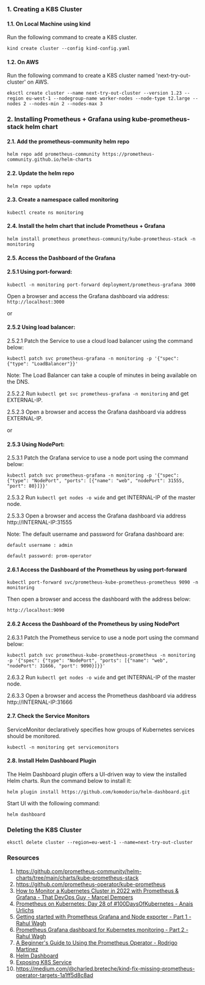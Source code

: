 ### 1. Creating a K8S Cluster

#### 1.1. On Local Machine using kind
Run the following command to create a K8S cluster.

```kind create cluster --config kind-config.yaml```

#### 1.2. On AWS

Run the following command to create a K8S cluster named 'next-try-out-cluster' on AWS.

```eksctl create cluster --name next-try-out-cluster --version 1.23 --region eu-west-1 --nodegroup-name worker-nodes --node-type t2.large --nodes 2 --nodes-min 2 --nodes-max 3```


### 2. Installing Prometheus + Grafana using kube-prometheus-stack helm chart


#### 2.1. Add the prometheus-community helm repo
```helm repo add prometheus-community https://prometheus-community.github.io/helm-charts```
#### 2.2. Update the helm repo 
```helm repo update```
#### 2.3. Create a namespace called monitoring  
```kubectl create ns monitoring```
#### 2.4. Install the helm chart that include Prometheus + Grafana  
```helm install prometheus prometheus-community/kube-prometheus-stack -n monitoring```
#### 2.5. Access the Dashboard of the Grafana 
#### 2.5.1 Using port-forward: 
```kubectl -n monitoring port-forward deployment/prometheus-grafana 3000```

Open a browser and access the Grafana dashboard via address:
```http://localhost:3000```

or

#### 2.5.2 Using load balancer: 

2.5.2.1 Patch the Service to use a cloud load balancer using the command below:

```kubectl patch svc prometheus-grafana -n monitoring -p '{"spec": {"type": "LoadBalancer"}}'```

Note: The Load Balancer can take a couple of minutes in being available on the DNS.

2.5.2.2 Run ```kubectl get svc prometheus-grafana -n monitoring``` and get EXTERNAL-IP.

2.5.2.3 Open a browser and access the Grafana dashboard via address EXTERNAL-IP.

or

#### 2.5.3 Using NodePort: 

2.5.3.1 Patch the Grafana service to use a node port using the command below:

```kubectl patch svc prometheus-grafana -n monitoring -p '{"spec": {"type": "NodePort", "ports": [{"name": "web", "nodePort": 31555, "port": 80}]}}'```

2.5.3.2 Run ```kubectl get nodes -o wide``` and get INTERNAL-IP of the master node.

2.5.3.3 Open a browser and access the Grafana dashboard via address http://INTERNAL-IP:31555


Note: The default username and password for Grafana dashboard are:

```default username : admin```

```default password: prom-operator```

#### 2.6.1  Access the Dashboard of the Prometheus by using port-forward

```kubectl port-forward svc/prometheus-kube-prometheus-prometheus 9090 -n monitoring```

Then open a browser and access the dashboard with the address below:

```http://localhost:9090```

#### 2.6.2  Access the Dashboard of the Prometheus by using NodePort

2.6.3.1 Patch the Prometheus service to use a node port using the command below:

```kubectl patch svc prometheus-kube-prometheus-prometheus -n monitoring -p '{"spec": {"type": "NodePort", "ports": [{"name": "web", "nodePort": 31666, "port": 9090}]}}'```

2.6.3.2 Run ```kubectl get nodes -o wide``` and get INTERNAL-IP of the master node.

2.6.3.3 Open a browser and access the Prometheus dashboard via address http://INTERNAL-IP:31666

#### 2.7. Check the Service Monitors

ServiceMonitor declaratively specifies how groups of Kubernetes services should be monitored. 

```kubectl -n monitoring get servicemonitors```


#### 2.8. Install Helm Dashboard Plugin

The Helm Dashboard plugin offers a UI-driven way to view the installed Helm charts. Run the command below to install it:

```helm plugin install https://github.com/komodorio/helm-dashboard.git```

Start UI  with the following command:

```helm dashboard```


### Deleting the K8S Cluster

```eksctl delete cluster --region=eu-west-1 --name=next-try-out-cluster```


### Resources
1. https://github.com/prometheus-community/helm-charts/tree/main/charts/kube-prometheus-stack
2. https://github.com/prometheus-operator/kube-prometheus
3. [How to Monitor a Kubernetes Cluster in 2022 with Prometheus & Grafana - That DevOps Guy - Marcel Dempers](https://www.youtube.com/watch?v=YDtuwlNTzRc)
4. [Prometheus on Kubernetes: Day 28 of #100DaysOfKubernetes - Anais Urlichs](https://www.youtube.com/watch?v=n4eF8EcgpZQ) 
5. [Getting started with Prometheus Grafana and Node exporter - Part 1 - Rahul Wagh](https://www.youtube.com/watch?v=peH95b16hNI&list=PL7iMyoQPMtAPbN3A7Prac8vfikIPa02wd&index=1)
6. [ Prometheus Grafana dashboard for Kubernetes monitoring - Part 2 - Rahul Wagh](https://www.youtube.com/watch?v=3Xs49Urq16M&list=PL7iMyoQPMtAPbN3A7Prac8vfikIPa02wd&index=3) 
7. [A Beginner's Guide to Using the Prometheus Operator - Rodrigo Martinez](https://blog.container-solutions.com/prometheus-operator-beginners-guide)
8. [Helm Dashboard](https://github.com/komodorio/helm-dashboard)
9. [Exposing K8S Service](https://archive.eksworkshop.com/beginner/130_exposing-service/exposing/)
10. https://medium.com/@charled.breteche/kind-fix-missing-prometheus-operator-targets-1a1ff5d8c8ad


